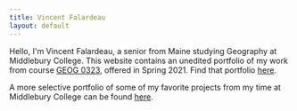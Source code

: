 ```yaml
---
title: Vincent Falardeau
layout: default
---
```


Hello, I'm Vincent Falardeau, a senior from Maine studying Geography at Middlebury College. This website contains an unedited portfolio of my work from course [GEOG 0323](https://gis4dev.github.io), offered in Spring 2021. Find that portfolio [here](opensource.html).

A more selective portfolio of some of my favorite projects from my time at Middlebury College can be found [here](portfolio.html).
